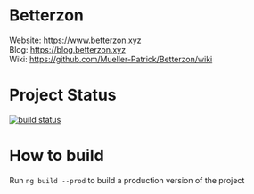 # Betterzon
Website: https://www.betterzon.xyz<br>
Blog: https://blog.betterzon.xyz<br>
Wiki: https://github.com/Mueller-Patrick/Betterzon/wiki

# Project Status
[![build status](https://github.com/Mueller-Patrick/Betterzon/workflows/Build/badge.svg)](https://github.com/Mueller-Patrick/Betterzon/actions?query=branch%3Amaster)

# How to build
Run ```ng build --prod``` to build a production version of the project
